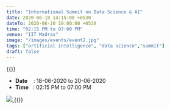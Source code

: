 ```yaml
---
title: "International Summit on Data Science & AI"
date: 2020-06-18 14:15:00 +0530
dateTo: 2020-06-20 19:00:00 +0530
time: "02:15 PM to 07:00 PM"
venue: "IIT Madras"
image: "/images/events/event2.jpg"
tags: ["artificial intelligence", "data science","summit"]
draft: false
---
```


{{<rawhtml>}}
<ul class="mb-5 list-unstyled">
        <li><b>Date</b>&nbsp;&nbsp;&nbsp;  : 18-06-2020 to 20-06-2020</li>
        <li><b>Time</b>&nbsp;&nbsp; : 02:15 PM to 07:00 PM </li>
</ul>

<a href="https://sites.google.com/view/rbcdsai-summit/home">
<img src="/images/events/DS_AI_summit.jpeg">
</a>
{{</rawhtml>}}